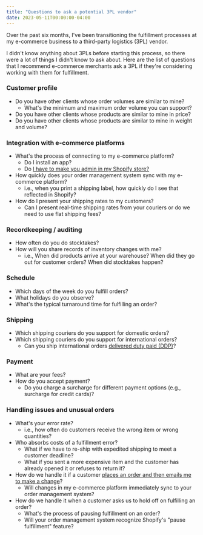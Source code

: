 ```yaml
---
title: "Questions to ask a potential 3PL vendor"
date: 2023-05-11T00:00:00-04:00
---
```


Over the past six months, I've been transitioning the fulfillment processes at my e-commerce business to a third-party logistics (3PL) vendor.

I didn't know anything about 3PLs before starting this process, so there were a lot of things I didn't know to ask about. Here are the list of questions that I recommend e-commerce merchants ask a 3PL if they're considering working with them for fulfillment.

### Customer profile

- Do you have other clients whose order volumes are similar to mine?
  - What's the minimum and maximum order volume you can support?
- Do you have other clients whose products are similar to mine in price?
- Do you have other clients whose products are similar to mine in weight and volume?

### Integration with e-commerce platforms

- What's the process of connecting to my e-commerce platform?
  - Do I install an app?
  - Do [I have to make you admin in my Shopify store?](/retrospectives/2023/04/#everyone-just-gives-us-their-admin-password)
- How quickly does your order management system sync with my e-commerce platform?
  - i.e., when you print a shipping label, how quickly do I see that reflected in Shopify?
- How do I present your shipping rates to my customers?
  - Can I present real-time shipping rates from your couriers or do we need to use flat shipping fees?

### Recordkeeping / auditing

- How often do you do stocktakes?
- How will you share records of inventory changes with me?
  - i.e., When did products arrive at your warehouse? When did they go out for customer orders? When did stocktakes happen?

### Schedule

- Which days of the week do you fulfill orders?
- What holidays do you observe?
- What's the typical turnaround time for fulfilling an order?

### Shipping

- Which shipping couriers do you support for domestic orders?
- Which shipping couriers do you support for international orders?
  - Can you ship international orders [delivered duty paid (DDP)](https://www.investopedia.com/terms/d/delivery-duty-paid.asp)?

### Payment

- What are your fees?
- How do you accept payment?
  - Do you charge a surcharge for different payment options (e.g., surcharge for credit cards)?

### Handling issues and unusual orders

- What's your error rate?
  - i.e., how often do customers receive the wrong item or wrong quantities?
- Who absorbs costs of a fulfillment error?
  - What if we have to re-ship with expedited shipping to meet a customer deadline?
  - What if you sent a more expensive item and the customer has already opened it or refuses to return it?
- How do we handle it if a customer [places an order and then emails me to make a change](/retrospectives/2023/02/#what-if-a-customer-changes-their-order)?
  - Will changes in my e-commerce platform immediately sync to your order management system?
- How do we handle it when a customer asks us to hold off on fulfilling an order?
  - What's the process of pausing fulfillment on an order?
  - Will your order management system recognize Shopify's "pause fulfillment" feature?
